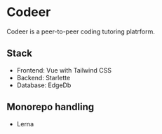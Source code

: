 # Codeer

Codeer is a peer-to-peer coding tutoring platrform. 

## Stack
- Frontend: Vue with Tailwind CSS
- Backend: Starlette
- Database: EdgeDb

## Monorepo handling
- Lerna
